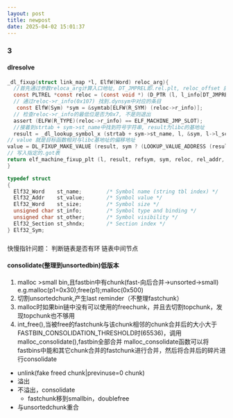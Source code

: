 ```yaml
---
layout: post
title: newpost
date: 2025-04-02 15:01:37
---
```

### 3
#### dlresolve
```c
_dl_fixup(struct link_map *l, ElfW(Word) reloc_arg){
  //首先通过参数reloca_arg计算入口地址, DT_JMPREL即.rel.plt, reloc_offset 就是 reloc_arg
  const PLTREL *const reloc = (const void *) (D_PTR (l, l_info[DT_JMPREL]) + reloc_offset);
  // 通过reloc->r_info(0x107) 找到.dynsym中对应的条目
   const ElfW(Sym) *sym = &symtab[ELFW(R_SYM) (reloc->r_info)];
  // 检查reloc->r_info的最低位是否为0x7, 不是则退出
  assert (ELFW(R_TYPE)(reloc->r_info) == ELF_MACHINE_JMP_SLOT);
  //接着到strtab + sym->st_name中找到符号字符串, result为libc的基地址
  result = _dl_lookup_symbol_x (strtab + sym->st_name, l, &sym, l->l_scope, version, ELF_RTYPE_CLASS_PLT, flags, NULL);
// value 就是目标函数相对与libc基地址的偏移地址
value = DL_FIXUP_MAKE_VALUE (result, sym ? (LOOKUP_VALUE_ADDRESS (result) + sym->st_value) : 0);
// 写入指定的.got表
return elf_machine_fixup_plt (l, result, refsym, sym, reloc, rel_addr, value);                                       
}
```
```c
typedef struct
{
  Elf32_Word	st_name;		/* Symbol name (string tbl index) */
  Elf32_Addr	st_value;		/* Symbol value */
  Elf32_Word	st_size;		/* Symbol size */
  unsigned char	st_info;		/* Symbol type and binding */
  unsigned char	st_other;		/* Symbol visibility */
  Elf32_Section	st_shndx;		/* Section index */
} Elf32_Sym;
```

### 
快慢指针问题：
判断链表是否有环
链表中间节点
#### consolidate(整理到unsortedbin)低版本
1. malloc >small bin,且fastbin中有chunk(fast-向后合并->unsorted->small)
    e.g.malloc(p1=0x30);free(p1);malloc(0x500)
2. 切割unsortedchunk,产生last reminder（不整理fastchunk）
3. malloc时如果bin链中没有可以使用的freechunk，并且去切割topchunk，发现topchunk也不够用
4. int_free(),当被free的fastchunk与该chunk相邻的chunk合并后的大小大于FASTBIN_CONSOLIDATION_THRESHOLD时(65536)，调用malloc_consolidate(),fastbin全部合并
malloc_consolidate函数可以将fastbins中能和其它chunk合并的fastchunk进行合并，然后将合并后的碎片进行consolidate

* unlink(fake freed chunk|previnuse=0 chunk)
* 溢出
* 不溢出，consolidate
  * fastchunk移到smallbin，doublefree
* 与unsortedchunk重合


